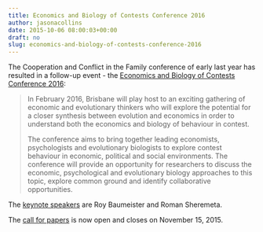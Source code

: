 ```yaml
---
title: Economics and Biology of Contests Conference 2016
author: jasonacollins
date: 2015-10-06 08:00:03+00:00
draft: no
slug: economics-and-biology-of-contests-conference-2016
---
```


The Cooperation and Conflict in the Family conference of early last year has resulted in a follow-up event - the [Economics and Biology of Contests Conference 2016](http://www.contests-conference-2016.qut.edu.au/):

>In February 2016, Brisbane will play host to an exciting gathering of economic and evolutionary thinkers who will explore the potential for a closer synthesis between evolution and economics in order to understand both the economics and biology of behaviour in contest.
>
>The conference aims to bring together leading economists, psychologists and evolutionary biologists to explore contest behaviour in economic, political and social environments. The conference will provide an opportunity for researchers to discuss the economic, psychological and evolutionary biology approaches to this topic, explore common ground and identify collaborative opportunities.

The [keynote speakers](http://www.contests-conference-2016.qut.edu.au/keynote-speakers/) are Roy Baumeister and Roman Sheremeta.

The [call for papers](http://www.contests-conference-2016.qut.edu.au/papers/) is now open and closes on November 15, 2015.

